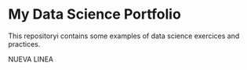 # My Data Science Portfolio

This repositoryi contains some examples of data science exercices and practices.

NUEVA LINEA
